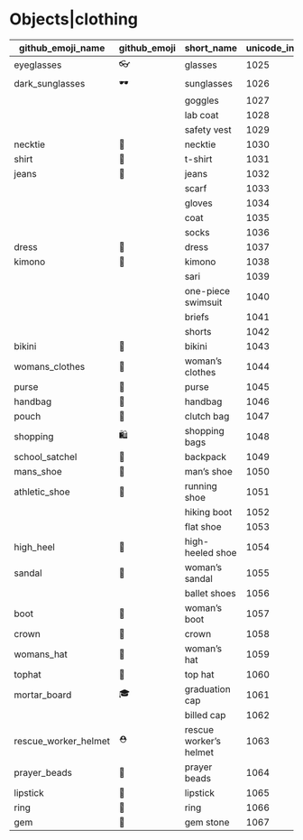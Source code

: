 # Objects|clothing

|github_emoji_name|github_emoji|short_name|unicode_index|
|---|---|---|---|
|eyeglasses|:eyeglasses:|glasses|1025|
|dark_sunglasses|:dark_sunglasses:|sunglasses|1026|
|||goggles|1027|
|||lab coat|1028|
|||safety vest|1029|
|necktie|:necktie:|necktie|1030|
|shirt|:shirt:|t-shirt|1031|
|jeans|:jeans:|jeans|1032|
|||scarf|1033|
|||gloves|1034|
|||coat|1035|
|||socks|1036|
|dress|:dress:|dress|1037|
|kimono|:kimono:|kimono|1038|
|||sari|1039|
|||one-piece swimsuit|1040|
|||briefs|1041|
|||shorts|1042|
|bikini|:bikini:|bikini|1043|
|womans_clothes|:womans_clothes:|woman’s clothes|1044|
|purse|:purse:|purse|1045|
|handbag|:handbag:|handbag|1046|
|pouch|:pouch:|clutch bag|1047|
|shopping|:shopping:|shopping bags|1048|
|school_satchel|:school_satchel:|backpack|1049|
|mans_shoe|:mans_shoe:|man’s shoe|1050|
|athletic_shoe|:athletic_shoe:|running shoe|1051|
|||hiking boot|1052|
|||flat shoe|1053|
|high_heel|:high_heel:|high-heeled shoe|1054|
|sandal|:sandal:|woman’s sandal|1055|
|||ballet shoes|1056|
|boot|:boot:|woman’s boot|1057|
|crown|:crown:|crown|1058|
|womans_hat|:womans_hat:|woman’s hat|1059|
|tophat|:tophat:|top hat|1060|
|mortar_board|:mortar_board:|graduation cap|1061|
|||billed cap|1062|
|rescue_worker_helmet|:rescue_worker_helmet:|rescue worker’s helmet|1063|
|prayer_beads|:prayer_beads:|prayer beads|1064|
|lipstick|:lipstick:|lipstick|1065|
|ring|:ring:|ring|1066|
|gem|:gem:|gem stone|1067|
